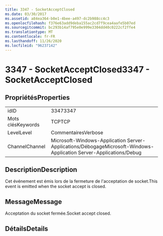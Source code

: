 ```yaml
---
title: 3347 - SocketAcceptClosed
ms.date: 03/30/2017
ms.assetid: a84ea364-b0e1-4bee-a497-dc2b988cc4c3
ms.openlocfilehash: f376e63add9deba155ac2cd7f9cea4aafe5b07ed
ms.sourcegitcommit: bc293b14af795e0e999e3304dd40c0222cf2ffe4
ms.translationtype: MT
ms.contentlocale: fr-FR
ms.lasthandoff: 11/26/2020
ms.locfileid: "96237142"
---
```

# <a name="3347---socketacceptclosed"></a><span data-ttu-id="bfa80-102">3347 - SocketAcceptClosed</span><span class="sxs-lookup"><span data-stu-id="bfa80-102">3347 - SocketAcceptClosed</span></span>

## <a name="properties"></a><span data-ttu-id="bfa80-103">Propriétés</span><span class="sxs-lookup"><span data-stu-id="bfa80-103">Properties</span></span>  
  
|||  
|-|-|  
|<span data-ttu-id="bfa80-104">id</span><span class="sxs-lookup"><span data-stu-id="bfa80-104">ID</span></span>|<span data-ttu-id="bfa80-105">3347</span><span class="sxs-lookup"><span data-stu-id="bfa80-105">3347</span></span>|  
|<span data-ttu-id="bfa80-106">Mots clés</span><span class="sxs-lookup"><span data-stu-id="bfa80-106">Keywords</span></span>|<span data-ttu-id="bfa80-107">TCP</span><span class="sxs-lookup"><span data-stu-id="bfa80-107">TCP</span></span>|  
|<span data-ttu-id="bfa80-108">Level</span><span class="sxs-lookup"><span data-stu-id="bfa80-108">Level</span></span>|<span data-ttu-id="bfa80-109">Commentaires</span><span class="sxs-lookup"><span data-stu-id="bfa80-109">Verbose</span></span>|  
|<span data-ttu-id="bfa80-110">Channel</span><span class="sxs-lookup"><span data-stu-id="bfa80-110">Channel</span></span>|<span data-ttu-id="bfa80-111">Microsoft-Windows-Application Server-Applications/Débogage</span><span class="sxs-lookup"><span data-stu-id="bfa80-111">Microsoft-Windows-Application Server-Applications/Debug</span></span>|  
  
## <a name="description"></a><span data-ttu-id="bfa80-112">Description</span><span class="sxs-lookup"><span data-stu-id="bfa80-112">Description</span></span>  

 <span data-ttu-id="bfa80-113">Cet événement est émis lors de la fermeture de l'acceptation de socket.</span><span class="sxs-lookup"><span data-stu-id="bfa80-113">This event is emitted when the socket accept is closed.</span></span>  
  
## <a name="message"></a><span data-ttu-id="bfa80-114">Message</span><span class="sxs-lookup"><span data-stu-id="bfa80-114">Message</span></span>  

 <span data-ttu-id="bfa80-115">Acceptation du socket fermée.</span><span class="sxs-lookup"><span data-stu-id="bfa80-115">Socket accept closed.</span></span>  
  
## <a name="details"></a><span data-ttu-id="bfa80-116">Détails</span><span class="sxs-lookup"><span data-stu-id="bfa80-116">Details</span></span>
